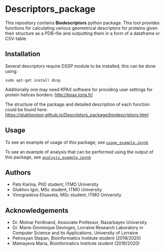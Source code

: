 # Descriptors_package
This repository contains **Biodescriptors** python package. This tool provides functions for calculating various geometrical descriptors for proteins given their structure as a PDB-file and outputting them in a form of a dataframe or CSV-table.


## Installation

Several descriptors require DSSP module to be installed, this can be done using:

`sudo apt-get install dssp`

Additionally one may need KPAX software for providing user settings for protein helices borders: http://kpax.loria.fr/ 

The structure of the package and detailed description of each function could be found here: https://glukhovigor.github.io/Descriptors_package/biodescriptors.html


## Usage

To see an example of usage of this package, see [`usage_example.ipynb`](usage_example.ipynb)

To see an example of analysis that can be performed using the output of this package, see [`analysis_example.ipynb`](analysis_example.ipynb)


## Authors
- Pats Karina, PhD student, ITMO University
- Glukhov Igor, MSc student, ITMO University
- Vinogradova Elisaveta, MSc student, ITMO University


## Acknowledgements
- Dr. Molnar Ferdinand, Associate Professor, Nazarbayev University
- Dr. Marie-Dominique Devinges, Lorraine Research Laboratory in Computer Science and its Applications, University of Lorraine
- Petrosyan Stepan, Bioinformatics Institute student (2019/2020)
- Mamayeva Maria, Bioinformatics Institute student (2019/2020)
